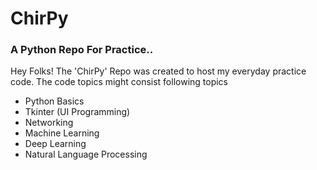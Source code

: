 # ChirPy
### A Python Repo For Practice..
  
  
Hey Folks!
The 'ChirPy' Repo was created to host my everyday practice code. The code topics might consist following topics  
- Python Basics
- Tkinter (UI Programming)
- Networking
- Machine Learning
- Deep Learning
- Natural Language Processing
